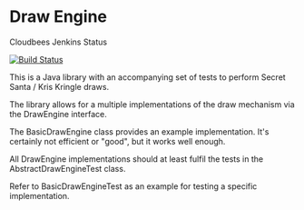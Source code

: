 Draw Engine
===========

Cloudbees Jenkins Status

[![Build Status](https://peter-tackage.ci.cloudbees.com/buildStatus/icon?job=draw-engine)](https://peter-tackage.ci.cloudbees.com/job/draw-engine/)

This is a Java library with an accompanying set of tests to perform Secret Santa / Kris Kringle draws.

The library allows for a multiple implementations of the draw mechanism via the DrawEngine interface.

The BasicDrawEngine class provides an example implementation. It's certainly not efficient or "good", but it works well enough.

All DrawEngine implementations should at least fulfil the tests in the AbstractDrawEngineTest class.

Refer to BasicDrawEngineTest as an example for testing a specific implementation.
